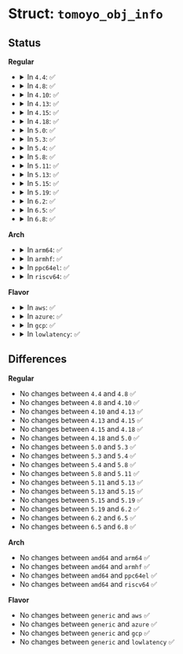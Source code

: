 # Struct: <code>tomoyo_obj_info</code>

## Status
<b>Regular</b>
<ul>
<li>
<details>
<summary>In <code>4.4</code>: ✅</summary>

```c
struct tomoyo_obj_info {
    bool validate_done;
    bool stat_valid[4];
    struct path path1;
    struct path path2;
    struct tomoyo_mini_stat stat[4];
    struct tomoyo_path_info *symlink_target;
};
```
</details>
</li>
<li>
<details>
<summary>In <code>4.8</code>: ✅</summary>

```c
struct tomoyo_obj_info {
    bool validate_done;
    bool stat_valid[4];
    struct path path1;
    struct path path2;
    struct tomoyo_mini_stat stat[4];
    struct tomoyo_path_info *symlink_target;
};
```
</details>
</li>
<li>
<details>
<summary>In <code>4.10</code>: ✅</summary>

```c
struct tomoyo_obj_info {
    bool validate_done;
    bool stat_valid[4];
    struct path path1;
    struct path path2;
    struct tomoyo_mini_stat stat[4];
    struct tomoyo_path_info *symlink_target;
};
```
</details>
</li>
<li>
<details>
<summary>In <code>4.13</code>: ✅</summary>

```c
struct tomoyo_obj_info {
    bool validate_done;
    bool stat_valid[4];
    struct path path1;
    struct path path2;
    struct tomoyo_mini_stat stat[4];
    struct tomoyo_path_info *symlink_target;
};
```
</details>
</li>
<li>
<details>
<summary>In <code>4.15</code>: ✅</summary>

```c
struct tomoyo_obj_info {
    bool validate_done;
    bool stat_valid[4];
    struct path path1;
    struct path path2;
    struct tomoyo_mini_stat stat[4];
    struct tomoyo_path_info *symlink_target;
};
```
</details>
</li>
<li>
<details>
<summary>In <code>4.18</code>: ✅</summary>

```c
struct tomoyo_obj_info {
    bool validate_done;
    bool stat_valid[4];
    struct path path1;
    struct path path2;
    struct tomoyo_mini_stat stat[4];
    struct tomoyo_path_info *symlink_target;
};
```
</details>
</li>
<li>
<details>
<summary>In <code>5.0</code>: ✅</summary>

```c
struct tomoyo_obj_info {
    bool validate_done;
    bool stat_valid[4];
    struct path path1;
    struct path path2;
    struct tomoyo_mini_stat stat[4];
    struct tomoyo_path_info *symlink_target;
};
```
</details>
</li>
<li>
<details>
<summary>In <code>5.3</code>: ✅</summary>

```c
struct tomoyo_obj_info {
    bool validate_done;
    bool stat_valid[4];
    struct path path1;
    struct path path2;
    struct tomoyo_mini_stat stat[4];
    struct tomoyo_path_info *symlink_target;
};
```
</details>
</li>
<li>
<details>
<summary>In <code>5.4</code>: ✅</summary>

```c
struct tomoyo_obj_info {
    bool validate_done;
    bool stat_valid[4];
    struct path path1;
    struct path path2;
    struct tomoyo_mini_stat stat[4];
    struct tomoyo_path_info *symlink_target;
};
```
</details>
</li>
<li>
<details>
<summary>In <code>5.8</code>: ✅</summary>

```c
struct tomoyo_obj_info {
    bool validate_done;
    bool stat_valid[4];
    struct path path1;
    struct path path2;
    struct tomoyo_mini_stat stat[4];
    struct tomoyo_path_info *symlink_target;
};
```
</details>
</li>
<li>
<details>
<summary>In <code>5.11</code>: ✅</summary>

```c
struct tomoyo_obj_info {
    bool validate_done;
    bool stat_valid[4];
    struct path path1;
    struct path path2;
    struct tomoyo_mini_stat stat[4];
    struct tomoyo_path_info *symlink_target;
};
```
</details>
</li>
<li>
<details>
<summary>In <code>5.13</code>: ✅</summary>

```c
struct tomoyo_obj_info {
    bool validate_done;
    bool stat_valid[4];
    struct path path1;
    struct path path2;
    struct tomoyo_mini_stat stat[4];
    struct tomoyo_path_info *symlink_target;
};
```
</details>
</li>
<li>
<details>
<summary>In <code>5.15</code>: ✅</summary>

```c
struct tomoyo_obj_info {
    bool validate_done;
    bool stat_valid[4];
    struct path path1;
    struct path path2;
    struct tomoyo_mini_stat stat[4];
    struct tomoyo_path_info *symlink_target;
};
```
</details>
</li>
<li>
<details>
<summary>In <code>5.19</code>: ✅</summary>

```c
struct tomoyo_obj_info {
    bool validate_done;
    bool stat_valid[4];
    struct path path1;
    struct path path2;
    struct tomoyo_mini_stat stat[4];
    struct tomoyo_path_info *symlink_target;
};
```
</details>
</li>
<li>
<details>
<summary>In <code>6.2</code>: ✅</summary>

```c
struct tomoyo_obj_info {
    bool validate_done;
    bool stat_valid[4];
    struct path path1;
    struct path path2;
    struct tomoyo_mini_stat stat[4];
    struct tomoyo_path_info *symlink_target;
};
```
</details>
</li>
<li>
<details>
<summary>In <code>6.5</code>: ✅</summary>

```c
struct tomoyo_obj_info {
    bool validate_done;
    bool stat_valid[4];
    struct path path1;
    struct path path2;
    struct tomoyo_mini_stat stat[4];
    struct tomoyo_path_info *symlink_target;
};
```
</details>
</li>
<li>
<details>
<summary>In <code>6.8</code>: ✅</summary>

```c
struct tomoyo_obj_info {
    bool validate_done;
    bool stat_valid[4];
    struct path path1;
    struct path path2;
    struct tomoyo_mini_stat stat[4];
    struct tomoyo_path_info *symlink_target;
};
```
</details>
</li>
</ul>
<b>Arch</b>
<ul>
<li>
<details>
<summary>In <code>arm64</code>: ✅</summary>

```c
struct tomoyo_obj_info {
    bool validate_done;
    bool stat_valid[4];
    struct path path1;
    struct path path2;
    struct tomoyo_mini_stat stat[4];
    struct tomoyo_path_info *symlink_target;
};
```
</details>
</li>
<li>
<details>
<summary>In <code>armhf</code>: ✅</summary>

```c
struct tomoyo_obj_info {
    bool validate_done;
    bool stat_valid[4];
    struct path path1;
    struct path path2;
    struct tomoyo_mini_stat stat[4];
    struct tomoyo_path_info *symlink_target;
};
```
</details>
</li>
<li>
<details>
<summary>In <code>ppc64el</code>: ✅</summary>

```c
struct tomoyo_obj_info {
    bool validate_done;
    bool stat_valid[4];
    struct path path1;
    struct path path2;
    struct tomoyo_mini_stat stat[4];
    struct tomoyo_path_info *symlink_target;
};
```
</details>
</li>
<li>
<details>
<summary>In <code>riscv64</code>: ✅</summary>

```c
struct tomoyo_obj_info {
    bool validate_done;
    bool stat_valid[4];
    struct path path1;
    struct path path2;
    struct tomoyo_mini_stat stat[4];
    struct tomoyo_path_info *symlink_target;
};
```
</details>
</li>
</ul>
<b>Flavor</b>
<ul>
<li>
<details>
<summary>In <code>aws</code>: ✅</summary>

```c
struct tomoyo_obj_info {
    bool validate_done;
    bool stat_valid[4];
    struct path path1;
    struct path path2;
    struct tomoyo_mini_stat stat[4];
    struct tomoyo_path_info *symlink_target;
};
```
</details>
</li>
<li>
<details>
<summary>In <code>azure</code>: ✅</summary>

```c
struct tomoyo_obj_info {
    bool validate_done;
    bool stat_valid[4];
    struct path path1;
    struct path path2;
    struct tomoyo_mini_stat stat[4];
    struct tomoyo_path_info *symlink_target;
};
```
</details>
</li>
<li>
<details>
<summary>In <code>gcp</code>: ✅</summary>

```c
struct tomoyo_obj_info {
    bool validate_done;
    bool stat_valid[4];
    struct path path1;
    struct path path2;
    struct tomoyo_mini_stat stat[4];
    struct tomoyo_path_info *symlink_target;
};
```
</details>
</li>
<li>
<details>
<summary>In <code>lowlatency</code>: ✅</summary>

```c
struct tomoyo_obj_info {
    bool validate_done;
    bool stat_valid[4];
    struct path path1;
    struct path path2;
    struct tomoyo_mini_stat stat[4];
    struct tomoyo_path_info *symlink_target;
};
```
</details>
</li>
</ul>

## Differences
<b>Regular</b>
<ul>
<li>
No changes between <code>4.4</code> and <code>4.8</code> ✅
</li>
<li>
No changes between <code>4.8</code> and <code>4.10</code> ✅
</li>
<li>
No changes between <code>4.10</code> and <code>4.13</code> ✅
</li>
<li>
No changes between <code>4.13</code> and <code>4.15</code> ✅
</li>
<li>
No changes between <code>4.15</code> and <code>4.18</code> ✅
</li>
<li>
No changes between <code>4.18</code> and <code>5.0</code> ✅
</li>
<li>
No changes between <code>5.0</code> and <code>5.3</code> ✅
</li>
<li>
No changes between <code>5.3</code> and <code>5.4</code> ✅
</li>
<li>
No changes between <code>5.4</code> and <code>5.8</code> ✅
</li>
<li>
No changes between <code>5.8</code> and <code>5.11</code> ✅
</li>
<li>
No changes between <code>5.11</code> and <code>5.13</code> ✅
</li>
<li>
No changes between <code>5.13</code> and <code>5.15</code> ✅
</li>
<li>
No changes between <code>5.15</code> and <code>5.19</code> ✅
</li>
<li>
No changes between <code>5.19</code> and <code>6.2</code> ✅
</li>
<li>
No changes between <code>6.2</code> and <code>6.5</code> ✅
</li>
<li>
No changes between <code>6.5</code> and <code>6.8</code> ✅
</li>
</ul>
<b>Arch</b>
<ul>
<li>
No changes between <code>amd64</code> and <code>arm64</code> ✅
</li>
<li>
No changes between <code>amd64</code> and <code>armhf</code> ✅
</li>
<li>
No changes between <code>amd64</code> and <code>ppc64el</code> ✅
</li>
<li>
No changes between <code>amd64</code> and <code>riscv64</code> ✅
</li>
</ul>
<b>Flavor</b>
<ul>
<li>
No changes between <code>generic</code> and <code>aws</code> ✅
</li>
<li>
No changes between <code>generic</code> and <code>azure</code> ✅
</li>
<li>
No changes between <code>generic</code> and <code>gcp</code> ✅
</li>
<li>
No changes between <code>generic</code> and <code>lowlatency</code> ✅
</li>
</ul>
